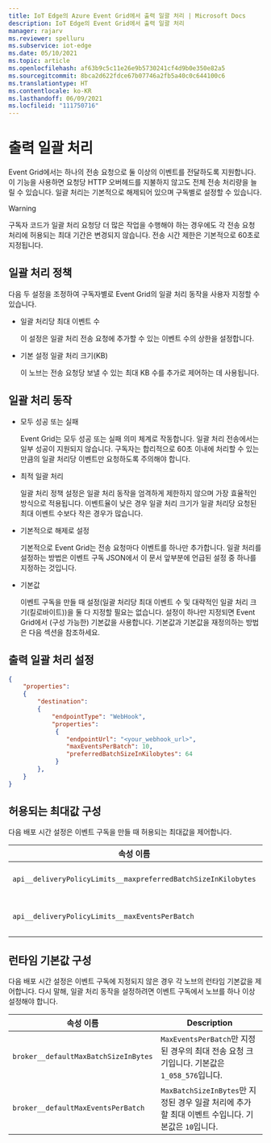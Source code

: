 ```yaml
---
title: IoT Edge의 Azure Event Grid에서 출력 일괄 처리 | Microsoft Docs
description: IoT Edge의 Event Grid에서 출력 일괄 처리
manager: rajarv
ms.reviewer: spelluru
ms.subservice: iot-edge
ms.date: 05/10/2021
ms.topic: article
ms.openlocfilehash: af63b9c5c11e26e9b5730241cf4d9b0e350e82a5
ms.sourcegitcommit: 8bca2d622fdce67b07746a2fb5a40c0c644100c6
ms.translationtype: HT
ms.contentlocale: ko-KR
ms.lasthandoff: 06/09/2021
ms.locfileid: "111750716"
---
```

# <a name="output-batching"></a>출력 일괄 처리

Event Grid에서는 하나의 전송 요청으로 둘 이상의 이벤트를 전달하도록 지원합니다. 이 기능을 사용하면 요청당 HTTP 오버헤드를 지불하지 않고도 전체 전송 처리량을 늘릴 수 있습니다. 일괄 처리는 기본적으로 해제되어 있으며 구독별로 설정할 수 있습니다.

> [!WARNING]
> 구독자 코드가 일괄 처리 요청당 더 많은 작업을 수행해야 하는 경우에도 각 전송 요청 처리에 허용되는 최대 기간은 변경되지 않습니다. 전송 시간 제한은 기본적으로 60초로 지정됩니다.

## <a name="batching-policy"></a>일괄 처리 정책

다음 두 설정을 조정하여 구독자별로 Event Grid의 일괄 처리 동작을 사용자 지정할 수 있습니다.

* 일괄 처리당 최대 이벤트 수

  이 설정은 일괄 처리 전송 요청에 추가할 수 있는 이벤트 수의 상한을 설정합니다.

* 기본 설정 일괄 처리 크기(KB)

  이 노브는 전송 요청당 보낼 수 있는 최대 KB 수를 추가로 제어하는 데 사용됩니다.

## <a name="batching-behavior"></a>일괄 처리 동작

* 모두 성공 또는 실패

  Event Grid는 모두 성공 또는 실패 의미 체계로 작동합니다. 일괄 처리 전송에서는 일부 성공이 지원되지 않습니다. 구독자는 합리적으로 60초 이내에 처리할 수 있는 만큼의 일괄 처리당 이벤트만 요청하도록 주의해야 합니다.

* 최적 일괄 처리

  일괄 처리 정책 설정은 일괄 처리 동작을 엄격하게 제한하지 않으며 가장 효율적인 방식으로 적용됩니다. 이벤트율이 낮은 경우 일괄 처리 크기가 일괄 처리당 요청된 최대 이벤트 수보다 작은 경우가 많습니다.

* 기본적으로 해제로 설정

  기본적으로 Event Grid는 전송 요청마다 이벤트를 하나만 추가합니다. 일괄 처리를 설정하는 방법은 이벤트 구독 JSON에서 이 문서 앞부분에 언급된 설정 중 하나를 지정하는 것입니다.

* 기본값

  이벤트 구독을 만들 때 설정(일괄 처리당 최대 이벤트 수 및 대략적인 일괄 처리 크기(킬로바이트))을 둘 다 지정할 필요는 없습니다. 설정이 하나만 지정되면 Event Grid에서 (구성 가능한) 기본값을 사용합니다. 기본값과 기본값을 재정의하는 방법은 다음 섹션을 참조하세요.

## <a name="turn-on-output-batching"></a>출력 일괄 처리 설정

```json
{
    "properties":
    {
        "destination":
        {
            "endpointType": "WebHook",
            "properties":
             {
                "endpointUrl": "<your_webhook_url>",
                "maxEventsPerBatch": 10,
                "preferredBatchSizeInKilobytes": 64
             }
        },
    }
}
```

## <a name="configuring-maximum-allowed-values"></a>허용되는 최대값 구성

다음 배포 시간 설정은 이벤트 구독을 만들 때 허용되는 최대값을 제어합니다.

| 속성 이름 | Description |
| ------------- | ----------- | 
| `api__deliveryPolicyLimits__maxpreferredBatchSizeInKilobytes` | `PreferredBatchSizeInKilobytes` 노브에 허용되는 최대값입니다. 기본값은 `1033`입니다.
| `api__deliveryPolicyLimits__maxEventsPerBatch` | `MaxEventsPerBatch` 노브에 허용되는 최대값입니다. 기본값은 `50`입니다.

## <a name="configuring-runtime-default-values"></a>런타임 기본값 구성

다음 배포 시간 설정은 이벤트 구독에 지정되지 않은 경우 각 노브의 런타임 기본값을 제어합니다. 다시 말해, 일괄 처리 동작을 설정하려면 이벤트 구독에서 노브를 하나 이상 설정해야 합니다.

| 속성 이름 | Description |
| ------------- | ----------- |
| `broker__defaultMaxBatchSizeInBytes` | `MaxEventsPerBatch`만 지정된 경우의 최대 전송 요청 크기입니다. 기본값은 `1_058_576`입니다.
| `broker__defaultMaxEventsPerBatch` | `MaxBatchSizeInBytes`만 지정된 경우 일괄 처리에 추가할 최대 이벤트 수입니다. 기본값은 `10`입니다.
